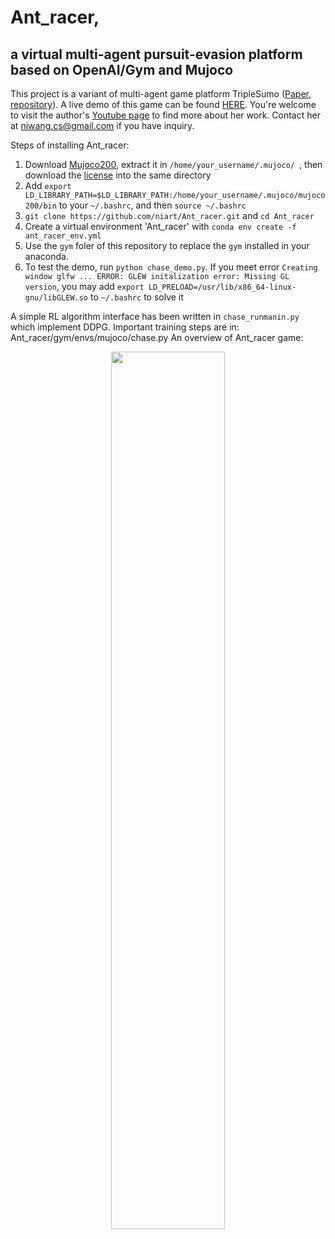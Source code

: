 # Ant_racer, 
## a virtual multi-agent pursuit-evasion platform based on OpenAI/Gym and Mujoco
This project is a variant of multi-agent game platform TripleSumo ([Paper](https://link.springer.com/chapter/10.1007/978-3-031-15908-4_15), [repository]( https://github.com/niart/triplesumo)). 
A live demo of this game can be found [HERE](https://www.youtube.com/watch?v=egSRK1eWnf4). You're welcome to visit the author's [Youtube page](https://www.youtube.com/@intelligentautonomoussyste5467/videos) to find more about her work. Contact her at niwang.cs@gmail.com if you have inquiry.

Steps of installing Ant_racer:
1. Download [Mujoco200](https://www.roboti.us/download.html), extract it in 
   ```/home/your_username/.mujoco/ ```, then download the [license](https://www.roboti.us/license.html) into the same directory
2. Add ```export LD_LIBRARY_PATH=$LD_LIBRARY_PATH:/home/your_username/.mujoco/mujoco200/bin``` to your ```~/.bashrc```, and then ```source ~/.bashrc```
3. ```git clone https://github.com/niart/Ant_racer.git``` and ```cd Ant_racer```
4. Create a virtual environment 'Ant_racer' with ```conda env create -f ant_racer_env.yml```
5. Use the ```gym``` foler of this repository to replace the ```gym``` installed in your anaconda. 
6. To test the demo, run ```python chase_demo.py```. If you meet error ```Creating window glfw ... ERROR: GLEW initalization error: Missing GL version```, you may add ```export LD_PRELOAD=/usr/lib/x86_64-linux-gnu/libGLEW.so``` to ```~/.bashrc``` to solve it

A simple RL algorithm interface has been written in ```chase_runmanin.py``` which implement DDPG. Important training steps are in: Ant_racer/gym/envs/mujoco/chase.py
An overview of Ant_racer game:
<p align="center">
<img src="https://github.com/niart/Ant_racer/blob/e65aa00da53000029a892883fec9e51d56977933/Screenshot%20from%202023-03-26%2001-01-37.png" width=60% height=60%>
</p>
